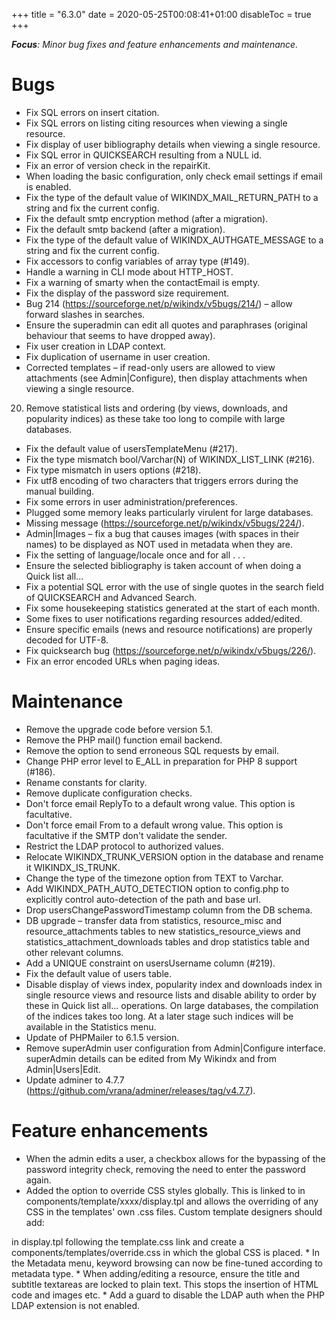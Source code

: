 +++
title = "6.3.0"
date = 2020-05-25T00:08:41+01:00
disableToc = true
+++

***Focus**: Minor bug fixes and feature enhancements and maintenance.*

# Bugs

* Fix SQL errors on insert citation.
* Fix SQL errors on listing citing resources when viewing a single resource.
* Fix display of user bibliography details when viewing a single resource.
* Fix SQL error in QUICKSEARCH resulting from a NULL id.
* Fix an error of version check in the repairKit.
* When loading the basic configuration, only check email settings if email is enabled.
* Fix the type of the default value of WIKINDX_MAIL_RETURN_PATH to a string and fix the current config.
* Fix the default smtp encryption method (after a migration).
* Fix the default smtp backend (after a migration).
* Fix the type of the default value of WIKINDX_AUTHGATE_MESSAGE to a string and fix the current config.
* Fix accessors to config variables of array type (#149).
* Handle a warning in CLI mode about HTTP_HOST.
* Fix a warning of smarty when the contactEmail is empty.
* Fix the display of the password size requirement.
* Bug 214 (https://sourceforge.net/p/wikindx/v5bugs/214/) – allow forward slashes in searches.
* Ensure the superadmin can edit all quotes and paraphrases (original behaviour that seems to have dropped away).
* Fix user creation in LDAP context.
* Fix duplication of username in user creation.
* Corrected templates – if read-only users are allowed to view attachments (see Admin|Configure), then display attachments when viewing a single resource.
20. Remove statistical lists and ordering (by views, downloads, and popularity indices) as these take too long to compile with large databases.
* Fix the default value of usersTemplateMenu (#217).
* Fix the type mismatch bool/Varchar(N) of WIKINDX_LIST_LINK (#216).
* Fix type mismatch in users options (#218).
* Fix utf8 encoding of two characters that triggers errors during the manual building.
* Fix some errors in user administration/preferences.
* Plugged some memory leaks particularly virulent for large databases.
* Missing message (https://sourceforge.net/p/wikindx/v5bugs/224/).
* Admin|Images – fix a bug that causes images (with spaces in their names) to be displayed as NOT used in metadata when they are.
* Fix the setting of language/locale once and for all . . .
* Ensure the selected bibliography is taken account of when doing a Quick list all...
* Fix a potential SQL error with the use of single quotes in the search field of QUICKSEARCH and Advanced Search.
* Fix some housekeeping statistics generated at the start of each month.
* Some fixes to user notifications regarding resources added/edited.
* Ensure specific emails (news and resource notifications) are properly decoded for UTF-8.
* Fix quicksearch bug (https://sourceforge.net/p/wikindx/v5bugs/226/).
* Fix an error encoded URLs when paging ideas.

# Maintenance

* Remove the upgrade code before version 5.1.
* Remove the PHP mail() function email backend.
* Remove the option to send erroneous SQL requests by email.
* Change PHP error level to E_ALL in preparation for PHP 8 support (#186).
* Rename constants for clarity.
* Remove duplicate configuration checks.
* Don't force email ReplyTo to a default wrong value. This option is facultative.
* Don't force email From to a default wrong value. This option is facultative if the SMTP don't validate the sender.
* Restrict the LDAP protocol to authorized values.
* Relocate WIKINDX_TRUNK_VERSION option in the database and rename it WIKINDX_IS_TRUNK.
* Change the type of the timezone option from TEXT to Varchar.
* Add WIKINDX_PATH_AUTO_DETECTION option to config.php to explicitly control auto-detection of the path and base url.
* Drop usersChangePasswordTimestamp column from the DB schema.
* DB upgrade – transfer data from statistics, resource_misc and resource_attachments tables to new statistics_resource_views and statistics_attachment_downloads tables and drop statistics table and other relevant columns.
* Add a UNIQUE constraint on usersUsername column (#219).
* Fix the default value of users table.
* Disable display of views index, popularity index and downloads index in single resource views and resource lists and disable ability to order by these in Quick list all... operations. On large databases, the compilation of the indices takes too long. At a later stage such indices will be available in the Statistics menu.
* Update of PHPMailer to 6.1.5 version.
* Remove superAdmin user configuration from Admin|Configure interface. superAdmin details can be edited from My Wikindx and from Admin|Users|Edit.
* Update adminer to 4.7.7 (https://github.com/vrana/adminer/releases/tag/v4.7.7).

# Feature enhancements

* When the admin edits a user, a checkbox allows for the bypassing of the password integrity check, removing the need to enter the password again.
* Added the option to override CSS styles globally. This is linked to in components/template/xxxx/display.tpl and allows the overriding of any CSS in the templates' own .css files. Custom template designers should add:
<link rel="stylesheet" href="components/templates/override.css" type="text/css">
in display.tpl following the template.css link and create a components/templates/override.css in which the global CSS is placed.
* In the Metadata menu, keyword browsing can now be fine-tuned according to metadata type.
* When adding/editing a resource, ensure the title and subtitle textareas are locked to plain text. This stops the insertion of HTML code and images etc.
* Add a guard to disable the LDAP auth when the PHP LDAP extension is not enabled.
